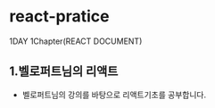 # react-pratice
<section>
 1DAY 1Chapter(REACT DOCUMENT)
</section>
<section>
  <h1>1.벨로퍼트님의 리액트</h1>
  <ul>
    <li>
      벨로퍼트님의 강의를 바탕으로 리액트기초를 공부합니다.
    </li>
  </ul>
</section>
